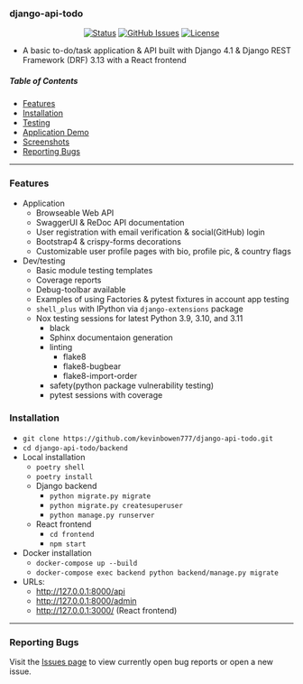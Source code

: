 ### django-api-todo

<div align="center">

  [![Status](https://img.shields.io/badge/status-active-success.svg)]()
  [![GitHub Issues](https://img.shields.io/github/issues/kevinbowen777/django-api-todo.svg)](https://github.com/kevinbowen777/django-api-todo/issues)
  [![License](https://img.shields.io/badge/license-MIT-blue.svg)](/LICENSE)

</div>

 - A basic to-do/task application & API built with Django 4.1 & Django REST
   Framework (DRF) 3.13 with a React frontend

##### Table of Contents
 - [Features](#features)
 - [Installation](#installation)
 - [Testing](#testing)
 - [Application Demo](#application-demo)
 - [Screenshots](#screenshots)
 - [Reporting Bugs](#reporting-bugs)

---
### Features
 - Application
     - Browseable Web API
     - SwaggerUI & ReDoc API documentation
     - User registration with email verification & social(GitHub) login
     - Bootstrap4 & crispy-forms decorations
     - Customizable user profile pages with bio, profile pic, & country flags
 - Dev/testing
     - Basic module testing templates
     - Coverage reports
     - Debug-toolbar available
     - Examples of using Factories & pytest fixtures in account app testing
     - `shell_plus` with IPython via `django-extensions` package
     - Nox testing sessions for latest Python 3.9, 3.10, and 3.11
         - black
         - Sphinx documentaion generation
         - linting
             - flake8
             - flake8-bugbear
             - flake8-import-order
         - safety(python package vulnerability testing)
         - pytest sessions with coverage

### Installation
 - `git clone https://github.com/kevinbowen777/django-api-todo.git`
 - `cd django-api-todo/backend`
 - Local installation
     - `poetry shell`
     - `poetry install`
     - Django backend
         - `python migrate.py migrate`
         - `python migrate.py createsuperuser`
         - `python manage.py runserver`
     - React frontend
         - `cd frontend`
         - `npm start`
 - Docker installation
     - `docker-compose up --build`
     - `docker-compose exec backend python backend/manage.py migrate`
 - URLs:
     - http://127.0.0.1:8000/api
     - http://127.0.0.1:8000/admin
     - http://127.0.0.1:3000/ (React frontend)

---
### Reporting Bugs

   Visit the [Issues page](https://github.com/kevinbowen777/django-api-todo/issues)
      to view currently open bug reports or open a new issue.

